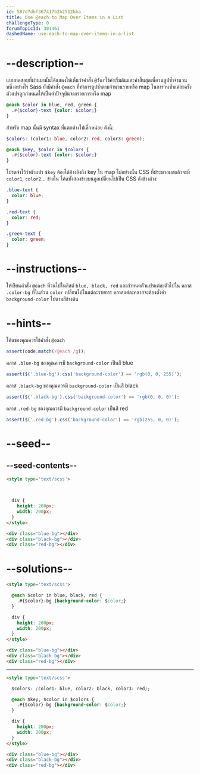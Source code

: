 ```yaml
---
id: 587d7dbf367417b2b2512bba
title: Use @each to Map Over Items in a List
challengeType: 0
forumTopicId: 301461
dashedName: use-each-to-map-over-items-in-a-list
---
```


# --description--

แบบทดสอบที่ผ่านมานั้นได้แสดงให้เห็นว่าคำสั่ง `@for`ใช้ค่าเริ่มต้นและค่าสิ้นสุดเพื่อวนลูปซ้ำจำนวนหนึ่งอย่างไร Sass ยังมีคำสั่ง `@each` ที่ทำการลูปซ้ำตามจำนวนรายหรือ map ในการวนซ้ำแต่ละครั้ง ตัวแปรถูกกำหนดให้เป็นค่าปัจจุบันจากรายการหรือ map

```scss
@each $color in blue, red, green {
  .#{$color}-text {color: $color;}
}
```

สำหรับ map นั้นมี syntax ที่แตกต่างไปเล็กหน่อย ดังนี้:

```scss
$colors: (color1: blue, color2: red, color3: green);

@each $key, $color in $colors {
  .#{$color}-text {color: $color;}
}
```

โปรดจำไว้ว่าตัวแปร `$key` ต้องได้อ้างอิงถึง key ใน map ไม่อย่างนั้น CSS ที่ประมวลผลแล้วจะมี `color1`, `color2`... ข้างใน โค้ดทั้งสองข้างบนถูกเปลี่ยนไปเป็น CSS ดังข้างล่าง:

```scss
.blue-text {
  color: blue;
}

.red-text {
  color: red;
}

.green-text {
  color: green;
}
```

# --instructions--

ให้เขียนคำสั่ง `@each` ที่วนไปในลิสต์ `blue, black, red` และกำหนดตัวแปรแต่ละตัวไปใน คลาส `.color-bg` ที่ในส่วน `color` เปลี่ยนไปในแต่ละรายการ คลาสแต่ละคลาสจะต้องตั้งค่า `background-color` ไปตามสีข้างต้น

# --hints--

โค้ดของคุณควรใช้คำสั่ง `@each`

```js
assert(code.match(/@each /g));
```

คลาส `.blue-bg` ของคุณควรมี `background-color` เป็นสี blue

```js
assert($('.blue-bg').css('background-color') == 'rgb(0, 0, 255)');
```

คลาส `.black-bg` ของคุณควรมี `background-color` เป็นสี black

```js
assert($('.black-bg').css('background-color') == 'rgb(0, 0, 0)');
```

คลาส `.red-bg` ของคุณควรมี `background-color` เป็นสี red

```js
assert($('.red-bg').css('background-color') == 'rgb(255, 0, 0)');
```

# --seed--

## --seed-contents--

```html
<style type='text/scss'>



  div {
    height: 200px;
    width: 200px;
  }
</style>

<div class="blue-bg"></div>
<div class="black-bg"></div>
<div class="red-bg"></div>
```

# --solutions--

```html
<style type='text/scss'>

  @each $color in blue, black, red {
    .#{$color}-bg {background-color: $color;}
  }

  div {
    height: 200px;
    width: 200px;
  }
</style>

<div class="blue-bg"></div>
<div class="black-bg"></div>
<div class="red-bg"></div>
```

---

```html
<style type='text/scss'>

  $colors: (color1: blue, color2: black, color3: red);

  @each $key, $color in $colors {
    .#{$color}-bg {background-color: $color;}
  }

  div {
    height: 200px;
    width: 200px;
  }
</style>

<div class="blue-bg"></div>
<div class="black-bg"></div>
<div class="red-bg"></div>
```

